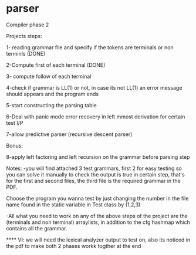 # parser
Compiler phase 2

Projects steps:

1- reading grammar file and specify if the tokens are terminals or non terminls (DONE)

2-Compute first of each terminal (DONE)

3- compute follow of each terminal

4-check if grammar is LL(1) or not, in case its not LL(1) an error message should appears and the program ends

5-start constructing the parsing table

6-Deal with panic mode error recovery in left mmost derivation for certain test I/P

7-allow predictive parser (recursive descent parser)

Bonus:

8-apply left factoring and left recursion on the grammar before parsing step


Notes:
-you will find attached 3 test grammars,
first 2 for easy testing so you can solve it manually to check the output is true in certain step,
that's for the first and second files,
the third file is the required grammar in the PDF.

Choose the program you wanna test by just changing the number in the file name found in the static variable in Test class by (1,2,3)


-All what you need to work on any of the above steps of the project are
the (terminals and non terminal) arraylists,
in addition to the cfg
hashmap which contains all the grammar.

**** VI: we will need the lexical analyzer output to test on, also its noticed in the pdf to make both 2 phases workk togther at the end
